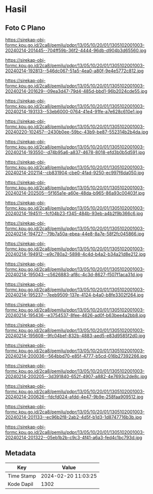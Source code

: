 # Hasil

## Foto C Plano

https://sirekap-obj-formc.kpu.go.id/2ca8/pemilu/pdpr/13/05/10/20/01/1305102001003-20240214-201445--704ff59b-36f2-4444-96db-d904b3d65560.jpg

https://sirekap-obj-formc.kpu.go.id/2ca8/pemilu/pdpr/13/05/10/20/01/1305102001003-20240214-192813--546dc067-51a5-4ea0-a80f-9e4e5772c812.jpg

https://sirekap-obj-formc.kpu.go.id/2ca8/pemilu/pdpr/13/05/10/20/01/1305102001003-20240214-201629--09ea3d47-79d4-485d-bbd1-96b2024cde55.jpg

https://sirekap-obj-formc.kpu.go.id/2ca8/pemilu/pdpr/13/05/10/20/01/1305102001003-20240214-193133--53eb6000-0764-41e4-91fe-a7e628c610e1.jpg

https://sirekap-obj-formc.kpu.go.id/2ca8/pemilu/pdpr/13/05/10/20/01/1305102001003-20240220-102457--2430b0ee-59bc-43b9-be87-552314b2b4da.jpg

https://sirekap-obj-formc.kpu.go.id/2ca8/pemilu/pdpr/13/05/10/20/01/1305102001003-20240214-193550--d74b95a6-a837-4678-8018-efd3b0b5d591.jpg

https://sirekap-obj-formc.kpu.go.id/2ca8/pemilu/pdpr/13/05/10/20/01/1305102001003-20240214-202114--cb831904-cbe0-4fad-9250-ec997f6da050.jpg

https://sirekap-obj-formc.kpu.go.id/2ca8/pemilu/pdpr/13/05/10/20/01/1305102001003-20240214-202505--5f165a1e-a60e-48da-b965-86a93c00403f.jpg

https://sirekap-obj-formc.kpu.go.id/2ca8/pemilu/pdpr/13/05/10/20/01/1305102001003-20240214-194511--fcf04b23-f345-484b-93eb-a4b2f9b366c6.jpg

https://sirekap-obj-formc.kpu.go.id/2ca8/pemilu/pdpr/13/05/10/20/01/1305102001003-20240214-194727--79b7a50a-ebea-44e8-8a7e-58f2fc045866.jpg

https://sirekap-obj-formc.kpu.go.id/2ca8/pemilu/pdpr/13/05/10/20/01/1305102001003-20240214-194912--e9c780a2-5898-4c4d-b4a2-b34a21d8e212.jpg

https://sirekap-obj-formc.kpu.go.id/2ca8/pemilu/pdpr/13/05/10/20/01/1305102001003-20240214-195043--c5626883-af8c-4c3d-8627-f507f1aca31d.jpg

https://sirekap-obj-formc.kpu.go.id/2ca8/pemilu/pdpr/13/05/10/20/01/1305102001003-20240214-195237--7eeb9509-137e-4124-b4a0-b8fe3302f264.jpg

https://sirekap-obj-formc.kpu.go.id/2ca8/pemilu/pdpr/13/05/10/20/01/1305102001003-20240214-195436--e3754537-8fee-4626-ad0f-b63bee4a2bb8.jpg

https://sirekap-obj-formc.kpu.go.id/2ca8/pemilu/pdpr/13/05/10/20/01/1305102001003-20240214-195608--9fc04bef-832b-4883-aed5-e83d9585f2d0.jpg

https://sirekap-obj-formc.kpu.go.id/2ca8/pemilu/pdpr/13/05/10/20/01/1305102001003-20240214-200036--564bbd70-e85f-4777-b5cd-016b27392266.jpg

https://sirekap-obj-formc.kpu.go.id/2ca8/pemilu/pdpr/13/05/10/20/01/1305102001003-20240214-200205--3d391840-652f-4907-a882-4e7693c2de8c.jpg

https://sirekap-obj-formc.kpu.go.id/2ca8/pemilu/pdpr/13/05/10/20/01/1305102001003-20240214-200626--fdcfd024-afdd-4e47-9b9e-258faa909512.jpg

https://sirekap-obj-formc.kpu.go.id/2ca8/pemilu/pdpr/13/05/10/20/01/1305102001003-20240214-201133--ec96b2f8-2ab2-4d5f-b1d3-1d8747716b3b.jpg

https://sirekap-obj-formc.kpu.go.id/2ca8/pemilu/pdpr/13/05/10/20/01/1305102001003-20240214-201322--05eb1b2b-c9c3-4f41-a6a3-fed4c1bc793d.jpg


## Metadata

| Key        | Value               |
| ---------- | ------------------- |
| Time Stamp | 2024-02-20 11:03:25 |
| Kode Dapil | 1302                |



